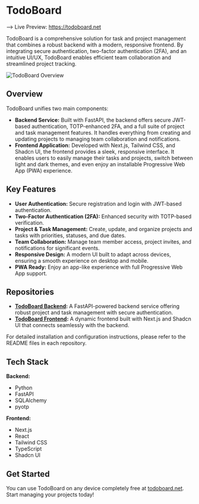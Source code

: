 # TodoBoard

--> Live Preview: https://todoboard.net

TodoBoard is a comprehensive solution for task and project management that combines a robust backend with a modern, responsive frontend. By integrating secure authentication, two-factor authentication (2FA), and an intuitive UI/UX, TodoBoard enables efficient team collaboration and streamlined project tracking.

![TodoBoard Overview](https://i.imgur.com/0q4ttfY.png)

## Overview

TodoBoard unifies two main components:

- **Backend Service:** Built with FastAPI, the backend offers secure JWT-based authentication, TOTP-enhanced 2FA, and a full suite of project and task management features. It handles everything from creating and updating projects to managing team collaboration and notifications.
- **Frontend Application:** Developed with Next.js, Tailwind CSS, and Shadcn UI, the frontend provides a sleek, responsive interface. It enables users to easily manage their tasks and projects, switch between light and dark themes, and even enjoy an installable Progressive Web App (PWA) experience.

## Key Features

- **User Authentication:** Secure registration and login with JWT-based authentication.
- **Two-Factor Authentication (2FA):** Enhanced security with TOTP-based verification.
- **Project & Task Management:** Create, update, and organize projects and tasks with priorities, statuses, and due dates.
- **Team Collaboration:** Manage team member access, project invites, and notifications for significant events.
- **Responsive Design:** A modern UI built to adapt across devices, ensuring a smooth experience on desktop and mobile.
- **PWA Ready:** Enjoy an app-like experience with full Progressive Web App support.

## Repositories

- **[TodoBoard Backend](https://github.com/TodoBoard/FastAPI-TodoBoard-Backend):** A FastAPI-powered backend service offering robust project and task management with secure authentication.
- **[TodoBoard Frontend](https://github.com/TodoBoard/ShadcnUI-TodoBoard-Frontend):** A dynamic frontend built with Next.js and Shadcn UI that connects seamlessly with the backend.

For detailed installation and configuration instructions, please refer to the README files in each repository.

## Tech Stack

**Backend:**
- Python
- FastAPI
- SQLAlchemy
- pyotp

**Frontend:**
- Next.js
- React
- Tailwind CSS
- TypeScript
- Shadcn UI

## Get Started

You can use TodoBoard on any device completely free at [todoboard.net](https://todoboard.net). Start managing your projects today!

